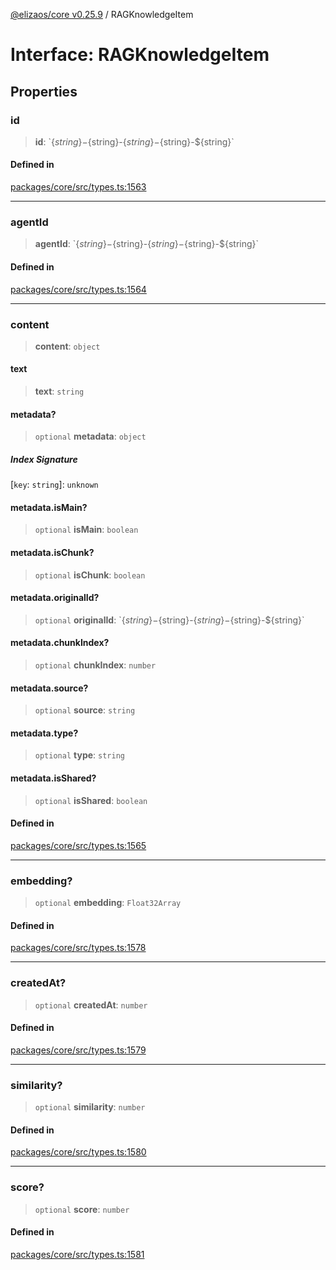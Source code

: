 [@elizaos/core v0.25.9](../index.md) / RAGKnowledgeItem

# Interface: RAGKnowledgeItem

## Properties

### id

> **id**: \`$\{string\}-$\{string\}-$\{string\}-$\{string\}-$\{string\}\`

#### Defined in

[packages/core/src/types.ts:1563](https://github.com/Shelpin/aeternalsv2/blob/main/packages/core/src/types.ts#L1563)

***

### agentId

> **agentId**: \`$\{string\}-$\{string\}-$\{string\}-$\{string\}-$\{string\}\`

#### Defined in

[packages/core/src/types.ts:1564](https://github.com/Shelpin/aeternalsv2/blob/main/packages/core/src/types.ts#L1564)

***

### content

> **content**: `object`

#### text

> **text**: `string`

#### metadata?

> `optional` **metadata**: `object`

##### Index Signature

 \[`key`: `string`\]: `unknown`

#### metadata.isMain?

> `optional` **isMain**: `boolean`

#### metadata.isChunk?

> `optional` **isChunk**: `boolean`

#### metadata.originalId?

> `optional` **originalId**: \`$\{string\}-$\{string\}-$\{string\}-$\{string\}-$\{string\}\`

#### metadata.chunkIndex?

> `optional` **chunkIndex**: `number`

#### metadata.source?

> `optional` **source**: `string`

#### metadata.type?

> `optional` **type**: `string`

#### metadata.isShared?

> `optional` **isShared**: `boolean`

#### Defined in

[packages/core/src/types.ts:1565](https://github.com/Shelpin/aeternalsv2/blob/main/packages/core/src/types.ts#L1565)

***

### embedding?

> `optional` **embedding**: `Float32Array`

#### Defined in

[packages/core/src/types.ts:1578](https://github.com/Shelpin/aeternalsv2/blob/main/packages/core/src/types.ts#L1578)

***

### createdAt?

> `optional` **createdAt**: `number`

#### Defined in

[packages/core/src/types.ts:1579](https://github.com/Shelpin/aeternalsv2/blob/main/packages/core/src/types.ts#L1579)

***

### similarity?

> `optional` **similarity**: `number`

#### Defined in

[packages/core/src/types.ts:1580](https://github.com/Shelpin/aeternalsv2/blob/main/packages/core/src/types.ts#L1580)

***

### score?

> `optional` **score**: `number`

#### Defined in

[packages/core/src/types.ts:1581](https://github.com/Shelpin/aeternalsv2/blob/main/packages/core/src/types.ts#L1581)
